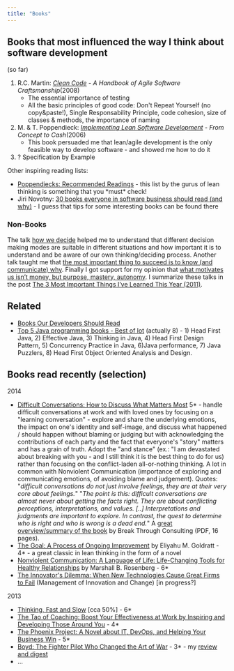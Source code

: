 ```yaml
---
title: "Books"
---
```

## Books that most influenced the way I think about software development

(so far)

1.  R.C. Martin: *[Clean Code](https://amzn.com/0132350882) - A Handbook of Agile Software Craftsmanship*(2008)
      - The essential importance of testing
      - All the basic principles of good code: Don't Repeat Yourself (no copy\&paste\!), Single Responsability Principle, code cohesion, size of classes & methods, the importance of naming
2.  M. & T. Poppendieck: *[Implementing Lean Software Development](https://amzn.com/0321437381) - From Concept to Cash*(2006)
      - This book persuaded me that lean/agile development is the only feasible way to develop software - and showed me how to do it
3.  ? Specification by Example

Other inspiring reading lists:

  - [Poppendiecks: Recommended Readings](https://www.poppendieck.com/reference.htm) - this list by the gurus of lean thinking is something that you \*must\* check\!
  - Jiri Novotny: [30 books everyone in software business should read (and why)](https://www.dextronet.com/micro-isv-insights/2012/01/30-books-everyone-in-software-business-should-read-and-why/) - I guess that tips for some interesting books can be found there

### Non-Books

The talk [how we decide](https://fora.tv/2010/01/05/Jonah_Lehrer_How_We_Decide "Jonah Lehrer: How We Decide") helped me to understand that different decision making modes are suitable in different situations and how important it is to understand and be aware of our own thinking/deciding process. Another talk taught me that [the most important thing to succeed is to know (and communicate) why](https://www.ted.com/talks/simon_sinek_how_great_leaders_inspire_action.html). Finally I got support for my opinion that [what motivates us isn’t money, but purpose, mastery, autonomy](https://www.youtube.com/watch?v=u6XAPnuFjJc "RSA Animate - Drive: The surprising truth about what motivates us "). I summarize these talks in the post [The 3 Most Important Things I’ve Learned This Year (2011)](/2011/11/26/the-3-most-important-things-ive-learned-this-year/).

## Related

  - [Books Our Developers Should Read](/2013/03/12/books-our-developers-should-read/ "Books Our Developers Should Read")
  - [Top 5 Java programming books - Best of lot](https://javarevisited.blogspot.in/2013/01/top-5-java-programming-books-best-good.html) (actually 8) - 1) Head First Java, 2) Effective Java, 3) Thinking in Java, 4) Head First Design Pattern, 5) Concurrency Practice in Java, 6)Java performance, 7) Java Puzzlers, 8) Head First Object Oriented Analysis and Design.

## Books read recently (selection)

2014

  - [Difficult Conversations: How to Discuss What Matters Most](https://www.amazon.com/Difficult-Conversations-Discuss-What-Matters-ebook/dp/B004CR6ALA/) 5\* - handle difficult conversations at work and with loved ones by focusing on a "learning conversation" - explore and share the underlying emotions, the impact on one's identity and self-image, and discuss what happened / should happen without blaming or judging but with acknowledging the contributions of each party and the fact that everyone's "story" matters and has a grain of truth. Adopt the "and stance" (ex.: "I am devastated about breaking with you - and I still think it is the best thing to do for us) rather than focusing on the conflict-laden all-or-nothing thinking. A lot in common with Nonviolent Communication (importance of exploring and communicating emotions, of avoiding blame and judgement). Quotes: "*difficult conversations do not just involve feelings, they are at their very core about feelings.*" "*The point is this: difficult conversations are almost never about getting the facts right. They are about conflicting perceptions, interpretations, and values. \[..\] Interpretations and judgments are important to explore. In contrast, the quest to determine who is right and who is wrong is a dead end.*" A [great overview/summary of the book](https://break-throughconsulting.com/book_reports/Difficult_Conversations.pdf) by Break Through Consulting (PDF, 16 pages).
  - [The Goal: A Process of Ongoing Improvement](https://www.amazon.com/Goal-Process-Ongoing-Improvement-ebook/dp/B002LHRM2O/ref=sr_1_1?s=books&ie=UTF8&qid=1408044991&sr=1-1&keywords=the+goal) <span class="ptBrand">by Eliyahu M. Goldratt - 4\* - a great classic in lean thinking in the form of a novel</span>
  - [<span title="Nonviolent Communication: A Language of Life: Life-Changing Tools for Healthy Relationships (Nonviolent Communication Guides)">Nonviolent Communication: A Language of Life: Life-Changing Tools for Healthy Relationships</span>](https://www.amazon.com/Nonviolent-Communication-Language-Life-Changing-Relationships-ebook/dp/B0019O6IWU/ref=sr_1_1?s=books&ie=UTF8&qid=1408045401&sr=1-1&keywords=nonviolent+communication) <span class="ptBrand">by Marshall B. Rosenberg - 6\*
    </span>
  - [The Innovator's Dilemma: When New Technologies Cause Great Firms to Fail](https://www.amazon.com/Innovators-Dilemma-Technologies-Management-Innovation-ebook/dp/B00E257S86/) (Management of Innovation and Change) \[in progress?\]

2013

  - [Thinking, Fast and Slow](https://www.amazon.com/Thinking-Fast-Slow-Daniel-Kahneman-ebook/dp/B00555X8OA/) \[cca 50%\] - 6\*
  - [The Tao of Coaching: Boost Your Effectiveness at Work by Inspiring and Developing Those Around You](https://www.amazon.com/Tao-Coaching-Effectiveness-Inspiring-Developing-ebook/dp/B0041G68SC/) - 4\*
  - [The Phoenix Project: A Novel about IT, DevOps, and Helping Your Business Win](https://www.amazon.com/The-Phoenix-Project-Helping-Business/dp/0988262592) - 5\*
  - [Boyd: The Fighter Pilot Who Changed the Art of War](https://www.amazon.com/Boyd-Fighter-Pilot-Who-Changed-ebook/dp/B000FA5UEG/ref=sr_1_1?s=books&ie=UTF8&qid=1400656186&sr=1-1&keywords=the+fighter+changed+art+of+war) - 3\* - my [review and digest](/2013/04/29/book-review-digest-boyd-the-fighter-pilot-who-changed-the-art-of-war-relevant-for-itbusiness/)
  - ...
